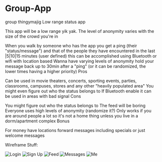 # Group-App
group thingymajig
Low range status app

This app will be a low range yik yak. The level of anonymity varies with the size of the crowd you're in

When you walk by someone who has the app you get a ping (their "status/message") and that of the people they have encountered in the last |5|10|15 minutes (user defined) this can be accomplished using Bluetooth or wifi with location based
Wanna have varying levels of anonymity hold your message back up to 30min after a "ping" (or it can be randomized, the lower times having a higher priority)
Pros

Can be used in movie theaters, concerts, sporting events, parties, classrooms, campuses, stores and any other "heavily populated area"
You might even figure out who the status belongs to
If Bluetooth enable it can be used in areas with bad signal
Cons

You might figure out who the status belongs to
The feed will be boring
Everyone uses high levels of anonymity (randomize it?)
Only works if you are around people a lot so it's not a home thing unless you live in a dorm/apartment complex
Bonus

For money have locations forward messages including specials or just welcome messages


Wireframe Stuff:

<img src='http://i.imgur.com/eVkE7Aq.png' title='Login' />
<img src='http://i.imgur.com/Di2m3aO.png' title='Sign Up' />
<img src='http://i.imgur.com/3MoU9Fw.png' title='Feed' />
<img src='http://i.imgur.com/BPcXyEa.png' title='Messages' />
<img src='http://i.imgur.com/4ygTnt6.png' title='Me' />
